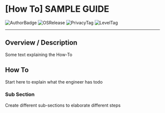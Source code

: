# [How To] SAMPLE GUIDE
![AuthorBadge][badge-author]
![OSRelease][badge-osrelease-22h2]
![PrivacyTag][badge-privacy-general]
![LevelTag][badge-level-100]

---
## Overview / Description
Some text explaining the How-To<br>

## How To
Start here to explain what the engineer has todo

### Sub Section
Create different sub-sections to elaborate different steps



<!-- ===========[PAGE END]=========== --->
<!-- 
====
Badge Assets 
====
-->

<!-- Author Badge -->
[badge-author]: https://img.shields.io/badge/Author-YOURNAMEHERE-brightgreen?style=flat-square&logo=microsoft

<!-- OS Release Tags -->
[badge-osrelease-22h2]: https://img.shields.io/badge/OS%20Release-22H2-brightgreen?style=flat-square&logo=microsoftazure


[badge-osrelease-21h2]: https://img.shields.io/badge/OS%20Release-21H2-yellow?style=flat-square&logo=microsoftazure


[badge-osrelease-21h1]: https://img.shields.io/badge/OS%20Release-21H1-red?style=flat-square&logo=microsoftazure


<!-- Privacy Tags -->
[badge-privacy-general]: https://img.shields.io/badge/Privacy%20Tag-General-brightgreen?style=flat-square

[badge-privacy-nda]: https://img.shields.io/badge/Privacy%20Tag-NDA%20Only-yellow?style=flat-square

[badge-privacy-internal]: https://img.shields.io/badge/Privacy%20Tag-Internal%20Only-red?style=flat-square

<!-- Level Tags -->
[badge-level-100]: https://img.shields.io/badge/Level-100%20Foundational-blue?style=Dflat-square

[badge-level-200]: https://img.shields.io/badge/Level-200%20Specialist-orange?style=Dflat-square

[badge-level-300]: https://img.shields.io/badge/Level-300%20Advanced-red?style=Dflat-square

[badge-level-400]: https://img.shields.io/badge/Level-400%20Expert-lightgrey?style=Dflat-square